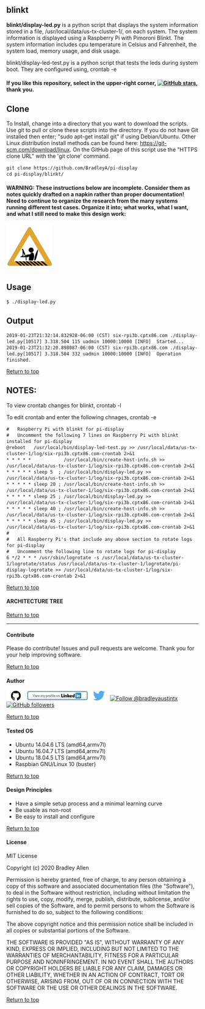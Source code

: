 ## blinkt

**blinkt/display-led.py** is a python script that displays the system information stored in a file, /usr/local/data/us-tx-cluster-1/<hostname>, on each system.  The system information is displayed using a Raspberry Pi with Pimoroni Blinkt.  The system
information includes cpu temperature in Celsius and Fahrenheit, the system load, memory usage, and disk usage.

blinkt/display-led-test.py is a python script that tests the leds during system boot.  They are configured using, crontab -e

#### If you like this repository, select in the upper-right corner, [![GitHub stars](https://img.shields.io/github/stars/BradleyA/pi-display.svg?style=social&label=Star&maxAge=2592000)](https://GitHub.com/BradleyA/pi-display/stargazers/), thank you.
## Clone
To Install, change into a directory that you want to download the scripts. Use git to pull or clone these scripts into the directory. If you do not have Git installed then enter; "sudo apt-get install git" if using Debian/Ubuntu. Other Linux distribution install methods can be found here: https://git-scm.com/download/linux. On the GitHub page of this script use the "HTTPS clone URL" with the 'git clone' command.

    git clone https://github.com/BradleyA/pi-display
    cd pi-display/blinkt/

#### WARNING: These instructions below are incomplete. Consider them as notes quickly drafted on a napkin rather than proper documentation!  Need to continue to organize the research from the many systems running different test cases.   Organize it into; what works, what I want, and what I still need to make this design work:
<img id="Construction" src="../images/construction-icon.gif" width="120">

## Usage
    $ ./display-led.py 

## Output
    2019-01-23T21:32:14.832928-06:00 (CST) six-rpi3b.cptx86.com ./display-led.py[10517] 3.318.504 115 uadmin 10000:10000 [INFO]  Started...
    2019-01-23T21:32:20.898087-06:00 (CST) six-rpi3b.cptx86.com ./display-led.py[10517] 3.318.504 332 uadmin 10000:10000 [INFO]  Operation finished.

[Return to top](https://github.com/BradleyA/pi-display/tree/master/blinkt#blinkt)

## NOTES:
To view crontab changes for blinkt, crontab -l

To edit crontab and enter the following chnages, crontab -e
    
    #   Raspberry Pi with blinkt for pi-display
    #   Uncomment the following 7 lines on Raspberry Pi with blinkt installed for pi-display
    @reboot   /usr/local/bin/display-led-test.py >> /usr/local/data/us-tx-cluster-1/log/six-rpi3b.cptx86.com-crontab 2>&1
    * * * * *            /usr/local/bin/create-host-info.sh >> /usr/local/data/us-tx-cluster-1/log/six-rpi3b.cptx86.com-crontab 2>&1
    * * * * * sleep 5  ; /usr/local/bin/display-led.py >> /usr/local/data/us-tx-cluster-1/log/six-rpi3b.cptx86.com-crontab 2>&1
    * * * * * sleep 20 ; /usr/local/bin/create-host-info.sh >> /usr/local/data/us-tx-cluster-1/log/six-rpi3b.cptx86.com-crontab 2>&1
    * * * * * sleep 25 ; /usr/local/bin/display-led.py >> /usr/local/data/us-tx-cluster-1/log/six-rpi3b.cptx86.com-crontab 2>&1
    * * * * * sleep 40 ; /usr/local/bin/create-host-info.sh >> /usr/local/data/us-tx-cluster-1/log/six-rpi3b.cptx86.com-crontab 2>&1
    * * * * * sleep 45 ; /usr/local/bin/display-led.py >> /usr/local/data/us-tx-cluster-1/log/six-rpi3b.cptx86.com-crontab 2>&1
    #
    #   All Raspberry Pi's that include any above section to rotate logs for pi-display
    #   Uncomment the following line to rotate logs for pi-display
    6 */2 * * * /usr/sbin/logrotate -s /usr/local/data/us-tx-cluster-1/logrotate/status /usr/local/data/us-tx-cluster-1/logrotate/pi-display-logrotate >> /usr/local/data/us-tx-cluster-1/log/six-rpi3b.cptx86.com-crontab 2>&1

[Return to top](https://github.com/BradleyA/pi-display/tree/master/blinkt#blinkt)

#### ARCHITECTURE TREE

[Return to top](https://github.com/BradleyA/pi-display/tree/master/blinkt#blinkt)

----

#### Contribute
Please do contribute!  Issues and pull requests are welcome.  Thank you for your help improving software.

[Return to top](https://github.com/BradleyA/pi-display/tree/master/blinkt#blinkt)

#### Author
[<img id="github" src="../images/github.png" width="50" a="https://github.com/BradleyA/">](https://github.com/BradleyA/)    [<img src="../images/linkedin.png" style="max-width:100%;" >](https://www.linkedin.com/in/bradleyhallen) [<img id="twitter" src="../images/twitter.png" width="50" a="twitter.com/bradleyaustintx/">](https://twitter.com/bradleyaustintx/)       <a href="https://twitter.com/intent/follow?screen_name=bradleyaustintx"> <img src="https://img.shields.io/twitter/follow/bradleyaustintx.svg?label=Follow%20@bradleyaustintx" alt="Follow @bradleyaustintx" />    </a>          [![GitHub followers](https://img.shields.io/github/followers/BradleyA.svg?style=social&label=Follow&maxAge=2592000)](https://github.com/BradleyA?tab=followers)

[Return to top](https://github.com/BradleyA/pi-display/tree/master/blinkt#blinkt)

#### Tested OS
 * Ubuntu 14.04.6 LTS (amd64,armv7l)
 * Ubuntu 16.04.7 LTS (amd64,armv7l)
 * Ubuntu 18.04.5 LTS (amd64,armv7l)
 * Raspbian GNU/Linux 10 (buster)

[Return to top](https://github.com/BradleyA/pi-display/tree/master/blinkt#blinkt)

#### Design Principles
 * Have a simple setup process and a minimal learning curve
 * Be usable as non-root
 * Be easy to install and configure

[Return to top](https://github.com/BradleyA/pi-display/tree/master/blinkt#blinkt)

#### License
MIT License

Copyright (c) 2020  Bradley Allen

Permission is hereby granted, free of charge, to any person obtaining a copy of this software and associated documentation files (the "Software"), to deal in the Software without restriction, including without limitation the rights to use, copy, modify, merge, publish, distribute, sublicense, and/or sell copies of the Software, and to permit persons to whom the Software is furnished to do so, subject to the following conditions:

The above copyright notice and this permission notice shall be included in all copies or substantial portions of the Software.

THE SOFTWARE IS PROVIDED "AS IS", WITHOUT WARRANTY OF ANY KIND, EXPRESS OR IMPLIED, INCLUDING BUT NOT LIMITED TO THE WARRANTIES OF MERCHANTABILITY, FITNESS FOR A PARTICULAR PURPOSE AND NONINFRINGEMENT. IN NO EVENT SHALL THE AUTHORS OR COPYRIGHT HOLDERS BE LIABLE FOR ANY CLAIM, DAMAGES OR OTHER LIABILITY, WHETHER IN AN ACTION OF CONTRACT, TORT OR OTHERWISE, ARISING FROM, OUT OF OR IN CONNECTION WITH THE SOFTWARE OR THE USE OR OTHER DEALINGS IN THE SOFTWARE.

[Return to top](https://github.com/BradleyA/pi-display/tree/master/blinkt#blinkt)
